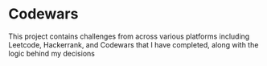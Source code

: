 # Codewars

This project contains challenges from across various platforms including Leetcode, Hackerrank, and Codewars that I have completed, along with the logic behind my decisions